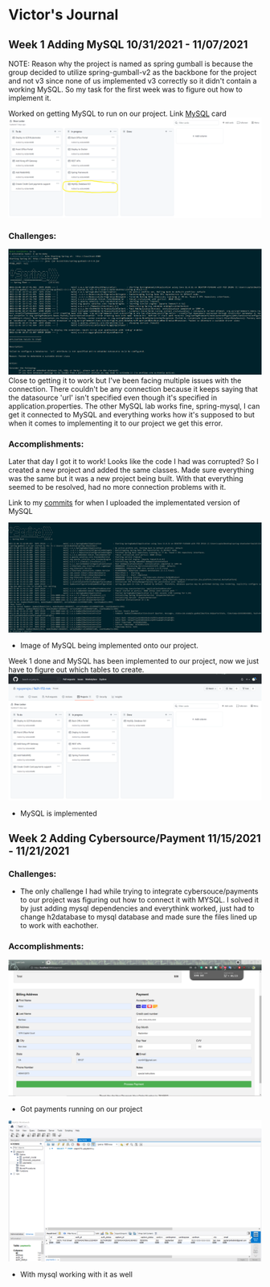 # Victor's Journal
## Week 1 Adding MySQL 10/31/2021 - 11/07/2021
NOTE: Reason why the project is named as spring gumball is because the group decided to utilize spring-gumball-v2 as the backbone for the project and not v3 since none of us implemented v3 correctly so it didn't contain a working MySQL. So my task for the first week was to figure out how to implement it.

Worked on getting MySQL to run on our project. Link [MySQL](https://github.com/nguyensjsu/fa21-172-rvn/projects/1#card-72179787) card
![images](https://github.com/nguyensjsu/fa21-172-rvn/blob/main/Journals/images/vm1.png)

### Challenges:
![images](https://github.com/nguyensjsu/fa21-172-rvn/blob/main/Journals/images/vm2.png)
Close to getting it to work but I've been facing multiple issues with the connection.
There couldn't be any connection because it keeps saying that the datasource 'url' isn't specified even though it's specified in application.properties. The other MySQL lab works fine, spring-mysql, I can get it connected to MySQL and everything works how it's supposed to but when it comes to implementing it to our project we get this error.

### Accomplishments:
Later that day I got it to work!
Looks like the code I had was corrupted? So I created a new project and added the same classes. Made sure everything was the same but it was a new project being built. With that everything seemed to be resolved, had no more connection problems with it.

Link to my [commits](https://github.com/nguyensjsu/fa21-172-rvn/commit/b9b0570e1b30b193d5a6d690436c4ef4c0645857) for when I uploaded the implementated version of MySQL

![images](https://github.com/nguyensjsu/fa21-172-rvn/blob/main/Journals/images/vm3.png)
- Image of MySQL being implemented onto our project.

Week 1 done and MySQL has been implemented to our project, now we just have to figure out which tables to create.
![images](https://github.com/nguyensjsu/fa21-172-rvn/blob/main/Journals/images/vm4.png)
- MySQL is implemented

## Week 2 Adding Cybersource/Payment 11/15/2021 - 11/21/2021

### Challenges:
- The only challenge I had while trying to integrate cybersouce/payments to our project was figuring out how to connect it with MYSQL. I solved it by just adding mysql dependencies and everythink worked, just had to change h2database to mysql database and made sure the files lined up to work with eachother.


### Accomplishments:
![images](https://github.com/nguyensjsu/fa21-172-rvn/blob/main/Journals/images/vm7.png)
- Got payments running on our project

![images](https://github.com/nguyensjsu/fa21-172-rvn/blob/main/Journals/images/vm8.png)
- With mysql working with it as well

